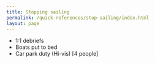 ```yaml
---
title: Stopping sailing
permalink: /quick-references/stop-sailing/index.html
layout: page
---
```


- 1:1 debriefs
- Boats put to bed
- Car park duty (Hi-vis) [4 people]